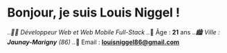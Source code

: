 # Bonjour, je suis Louis Niggel !
..*👨‍💻 Développeur Web et Web Mobile Full-Stack
..*👦 Âge : **21** ans
..*🏙️ Ville : **Jaunay-Marigny** (86)
..*📧 Email : **louisniggel86@gmail.com**
